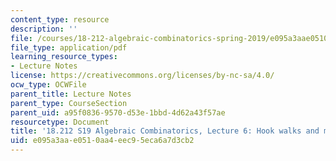 ```yaml
---
content_type: resource
description: ''
file: /courses/18-212-algebraic-combinatorics-spring-2019/e095a3aae0510aa4eec95eca6a7d3cb2_MIT18_212S19_lec6.pdf
file_type: application/pdf
learning_resource_types:
- Lecture Notes
license: https://creativecommons.org/licenses/by-nc-sa/4.0/
ocw_type: OCWFile
parent_title: Lecture Notes
parent_type: CourseSection
parent_uid: a95f0836-9570-d53e-1bbd-4d62a43f57ae
resourcetype: Document
title: '18.212 S19 Algebraic Combinatorics, Lecture 6: Hook walks and more'
uid: e095a3aa-e051-0aa4-eec9-5eca6a7d3cb2
---
```

